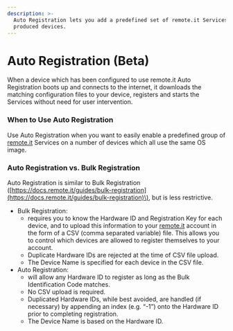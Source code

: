 ```yaml
---
description: >-
  Auto Registration lets you add a predefined set of remote.it Services to mass
  produced devices.
---
```


# Auto Registration \(Beta\)

When a device which has been configured to use remote.it Auto Registration boots up and connects to the internet, it downloads the matching configuration files to your device, registers and starts the Services without need for user intervention.

### When to Use Auto Registration <a id="When-to-Use-Auto-Registration"></a>

 Use Auto Registration when you want to easily enable a predefined group of [remote.it](http://remote.it) Services on a number of devices which all use the same OS image.

### Auto Registration vs. Bulk Registration <a id="Auto-Registration-vs-Bulk-Registration"></a>

Auto Registration is similar to Bulk Registration \([https://docs.remote.it/guides/bulk-registration](https://docs.remote.it/guides/bulk-registration)\), but is less restrictive.

* Bulk Registration:
  *  requires you to know the Hardware ID and Registration Key for each device, and to upload this information to your [remote.it](http://remote.it) account in the form of a CSV \(comma separated variable\) file. This allows you to control which devices are allowed to register themselves to your account.
  * Duplicate Hardware IDs are rejected at the time of CSV file upload.
  * The Device Name is specified for each device in the CSV file.
* Auto Registration:
  *  will allow any Hardware ID to register as long as the Bulk Identification Code matches.
  * No CSV upload is required.
  * Duplicated Hardware IDs, while best avoided, are handled \(if necessary\) by appending an index \(e.g. “-1”\) onto the Hardware ID prior to completing registration.
  * The Device Name is based on the Hardware ID.

